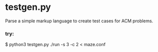 # testgen.py
Parse a simple markup language to create test cases for ACM problems.

### try:
$ python3 testgen.py ./run -s 3 -c 2 < maze.conf
